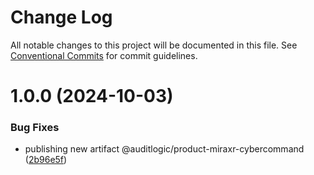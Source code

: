 # Change Log

All notable changes to this project will be documented in this file.
See [Conventional Commits](https://conventionalcommits.org) for commit guidelines.

# 1.0.0 (2024-10-03)


### Bug Fixes

* publishing new artifact @auditlogic/product-miraxr-cybercommand ([2b96e5f](https://github.com/auditlogic/product/commit/2b96e5f09ce725fee5aa4e8b77a8a772e14d978b))
